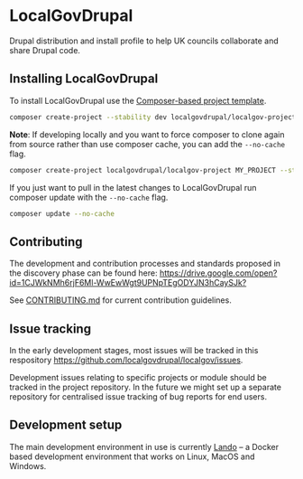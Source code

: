 # LocalGovDrupal

Drupal distribution and install profile to help UK councils collaborate and
share Drupal code.

## Installing LocalGovDrupal

To install LocalGovDrupal use the
[Composer-based project template](https://github.com/localgovdrupal/localgov_project).

```bash
composer create-project --stability dev localgovdrupal/localgov-project MY_PROJECT
```

**Note**: If developing locally and you want to force composer to clone again
from source rather than use composer cache, you can add the `--no-cache` flag.

```bash
composer create-project localgovdrupal/localgov-project MY_PROJECT --stability dev --no-cache
```

If you just want to pull in the latest changes to LocalGovDrupal run composer
update with the `--no-cache` flag.

```bash
composer update --no-cache
```

## Contributing

The development and contribution processes and standards proposed in the
discovery phase can be found here:
<https://drive.google.com/open?id=1CJWkNMh6rjF6Ml-WwEwWgt9UPNpTEgODYJN3hCaySJk?>

See [CONTRIBUTING.md](CONTRIBUTING.md) for current contribution guidelines.

## Issue tracking

In the early development stages, most issues will be tracked in this respository
<https://github.com/localgovdrupal/localgov/issues>.

Development issues relating to specific projects or module should be tracked in
the project repository. In the future we might set up a separate repository for
centralised issue tracking of bug reports for end users.

## Development setup

The main development environment in use is currently
[Lando](https://docs.lando.dev/) – a Docker based development environment that
works on Linux, MacOS and Windows.
